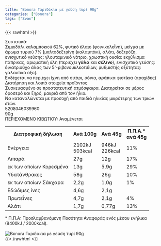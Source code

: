 ```yaml
---
title: "Bonora Γαριδάκια με γεύση τυρί 90g"
categories: ["Bonora"]
tags: ["Σνακ"]
---
```

{{< rawhtml >}}

<div class="sload70"><div class="product"><div id="sistatika">Συστατικά:</div><div class="alltext">Σιμιγδάλι καλαμποκιού 62%, φυτικό έλαιο (φοινικολεΐνη), μείγμα με άρωμα τυριού 7% [μαλτοδεξτρίνη (καλαμπόκι), αλάτι, δεξτρόζη, ενισχυτικό γεύσης: γλουταμινικό νάτριο, χρωστική ουσία: εκχύλισμα πάπρικας, αρωματική ύλη (περιέχει <strong>γάλα</strong> και <strong>σέλινο</strong>), ενισχυτικό γεύσης: δινατριούχο άλας των 5'-ριβονουκλεοτιδίων, ρυθμιστής οξύτητας: γαλακτικό οξύ].<br>Ενδέχεται να περιέχει ίχνη από σιτάρι, σόγια, αράπικα φιστίκια (αραχίδες)</div><div id="loipa">Διατήρηση και λοιπά στοιχεία προϊόντος</div><div class="alltext">Συσκευασμένο σε προστατευτική ατμόσφαιρα. Διατηρείται σε μέρος δροσερό και ξηρό, μακριά από τον ήλιο.<br>Να καταναλώνεται με προσοχή από παιδιά ηλικίας μικρότερης των τριών ετών.</div><div id="barcode"><div id="barimage1"></div><span id="bartext">5208046039960</span></div><div id="varos"><div id="varosimage1"></div><span id="varostext">90g</span></div><div id="kivotio">ΠΕΡΙΕΧΟΜΕΝΟ ΚΙΒΩΤΙΟΥ:&nbsp;Αναμένεται</div><div class="tabout"><table id="diatable"><tbody><tr><th>Διατροφική δήλωση</th><th>Ανά 100g</th><th>Ανά 45g</th><th>Π.Π.Α.*<br>ανά 45g</th></tr><tr><td class="texr2">Ενέργεια</td><td class="texr">2102kJ<br>503kcal</td><td class="texr">946kJ<br>226kcal</td><td class="texr">11%</td></tr><tr><td class="texr2">Λιπαρά</td><td class="texr">27g</td><td class="texr">12g</td><td class="texr">17%</td></tr><tr><td class="gray">εκ των οποίων Κορεσµένα</td><td class="gray2">13g</td><td class="gray2">5,9g</td><td class="gray2">29%</td></tr><tr><td class="texr2">Yδατάνθρακες</td><td class="texr">58g</td><td class="texr">26g</td><td class="texr">10%</td></tr><tr><td class="gray">εκ των οποίων Σάκχαρα</td><td class="gray2">2,2g</td><td class="gray2">1,0g</td><td class="gray2">1%</td></tr><tr><td class="texr2">Eδώδιμες ίνες</td><td class="texr">4,6g</td><td class="texr">2,1g</td><td class="texr">&nbsp;</td></tr><tr><td class="texr2">Πρωτεΐνες</td><td class="texr">4,7g</td><td class="texr">2,1g</td><td class="texr">4%</td></tr><tr><td class="texr2">Αλάτι</td><td class="texr">1,7g</td><td class="texr">0,77g</td><td class="texr">13%</td></tr></tbody></table></div><div class="alltext">* Π.Π.Α: Προσλαμβανόμενη Ποσότητα Αναφοράς ενός μέσου ενήλικα (8400kJ / 2000kcal).</div><br><div class="pimg"><img alt="Bonora Γαριδάκια με γεύση τυρί 90g" title="Bonora Γαριδάκια με γεύση τυρί 90g" src="/media/images/bonora-garidakia-me-tiri-90g.jpg"></div></div></div>
{{< /rawhtml >}}


